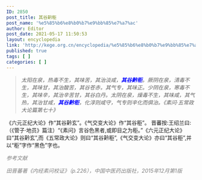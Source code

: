 ```yaml
---
ID: 2850
post_title: 其谷黅秬
post_name: '%e5%85%b6%e8%b0%b7%e9%bb%85%e7%a7%ac'
author: Editor
post_date: 2021-05-17 11:50:53
layout: encyclopedia
link: 'http://kege.org.cn/encyclopedia/%e5%85%b6%e8%b0%b7%e9%bb%85%e7%a7%ac'
published: true
tags: [ ]
categories: [ ]
---
```

<blockquote><em>太阳在泉，热毒不生，其味苦，其治淡咸，<span style="color: #0000ff;"><strong>其谷黅秬</strong></span>。厥阴在泉，清毒不生，其味甘，其治酸苦，其谷苍赤，其气专，其味正。少阴在泉，寒毒不生，其味辛，其治辛苦甘，其谷白丹。太阴在泉，燥毒不生，其味咸，其气热，其治甘咸，<span style="color: #0000ff;"><strong>其谷黅秬</strong></span>，化淳则咸守，气专则辛化而俱治。《素问·五常政大论篇第七十》</em></blockquote>
《六元正纪大论》作“其谷黅玄”。《气交变大论》作“其谷秬”。 晋蕃按:王绍兰曰:（《管子·地员》篇注）“《素问》言谷色黑者,或即目之为秬。”《六元正纪大论》曰“其谷黅玄”,而《五常政大论》则曰“其谷黅秬”,《气交变大论》亦曰“其谷秬”,并以“秬”字作“黑色”字也。

<span style="color: #808080;"><em>参考文献</em></span>

<span style="color: #808080;"><em>田晋蕃著《内经素问校证》（p.226），中国中医药出版社，2015年12月第1版</em></span>